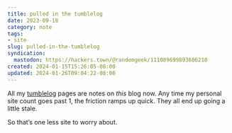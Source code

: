 ```yaml
---
title: pulled in the tumblelog
date: 2023-09-18
category: note
tags:
- site
slug: pulled-in-the-tumblelog
syndication:
  mastodon: https://hackers.town/@randomgeek/111089699893606210
created: 2024-01-15T15:26:05-08:00
updated: 2024-01-26T09:04:22-08:00
---
```


All my [tumblelog](../../2022/05/how-about-a-tumblelog.md) pages are notes on *this* blog now. Any time my personal site count goes past 1, the friction ramps up quick. They all end up going a little stale.

So that’s one less site to worry about.
